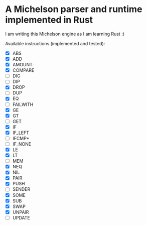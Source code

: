 # A Michelson parser and runtime implemented in Rust

I am writing this Michelson engine as I am learning Rust :)

Available instructions (implemented and tested):

- [x] ABS
- [x] ADD
- [x] AMOUNT
- [x] COMPARE
- [ ] DIG
- [ ] DIP
- [x] DROP
- [ ] DUP
- [x] EQ
- [ ] FAILWITH
- [x] GE
- [x] GT
- [ ] GET
- [x] IF
- [x] IF_LEFT
- [ ] IFCMP\*
- [ ] IF_NONE
- [x] LE
- [x] LT
- [ ] MEM
- [x] NEQ
- [x] NIL
- [x] PAIR
- [x] PUSH
- [ ] SENDER
- [x] SOME
- [x] SUB
- [x] SWAP
- [x] UNPAIR
- [ ] UPDATE
